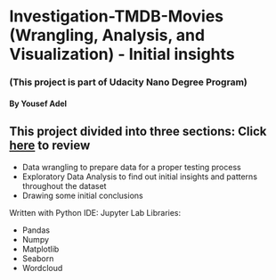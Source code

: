 # Investigation-TMDB-Movies (Wrangling, Analysis, and Visualization) - Initial insights
### (This project is part of Udacity Nano Degree Program)
#### By Yousef Adel

## This project divided into three sections: Click [here](file:///C:/Users/youse/OneDrive/Desktop/My%20submission%20for%20project%202.html) to review
- Data wrangling to prepare data for a proper testing process
- Exploratory Data Analysis to find out initial insights and patterns throughout the dataset
- Drawing some initial conclusions 

Written with Python
IDE: Jupyter Lab
Libraries:
- Pandas
- Numpy
- Matplotlib 
- Seaborn
- Wordcloud
